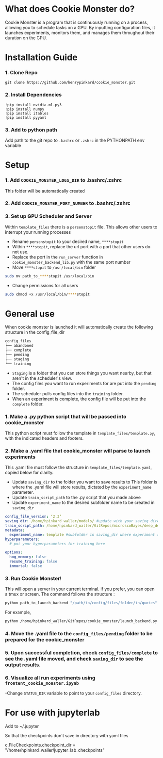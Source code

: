 
# What does Cookie Monster do? 
Cookie Monster is a program that is continuously running on a process, allowing you to schedule tasks on a GPU. By inputting configuration files, it launches experiments, monitors them, and manages them throughout their duration on the GPU.

# Installation Guide

### 1. Clone Repo
``` 
git clone https://github.com/henrypinkard/cookie_monster.git
```
### 2. Install Dependencies
```
!pip install nvidia-ml-py3
!pip install numpy
!pip install itables
!pip install pyyaml
```
### 3. Add to python path
Add path to the git repo to `.bashrc` or `.zshrc` in the PYTHONPATH env variable

# Setup
### 1. Add `COOKIE_MONSTER_LOGS_DIR` to .bashrc/.zshrc
This folder will be automatically created

### 2. Add `COOKIE_MONSTER_PORT_NUMBER` to .bashrc/.zshrc

### 3. Set up GPU Scheduler and Server
Within `template_files` there is a `personstopit` file. This allows other users to interrupt your running processes
- Rename `personstopit` to your desired name, `****stopit`
- Within `****stopit`, replace the url port with a port that other users do not use.
- Replace the port in the `run_server` function in `cookie_monster_backend_lib.py` with the same port number
- Move `****stopit` to `/usr/local/bin` folder
```bash
sudo mv path_to_****stopit /usr/local/bin
```
- Change permissions for all users
```bash
sudo chmod +x /usr/local/bin/****stopit
```

# General use
When cookie monster is launched it will automatically create the following structure in the config_file_dir
```bash
config_files
├── abandoned
├── complete
├── pending
├── staging
└── training
```
- `Staging` is a folder that you can store things you want nearby, but that aren't in the scheduler's view.
- The config files you want to run experiments for are put into the `pending` folder. 
- The scheduler pulls config files into the `training` folder.
- When an experiment is complete, the config file will be put into the `complete` folder.


### 1. Make a .py python script that will be passed into cookie_monster
This python script must follow the template in `template_files/template.py`, with the indicated headers and footers.

### 2. Make a .yaml file that cookie_monster will parse to launch experiments
This .yaml file must follow the structure in `template_files/template.yaml`, copied below for clarity.

- Update `saving_dir` to the folder you want to save results to
This folder is where the .yaml file will store results, dictated by the `experiment_name` parameter.
- Update `train_script_path` to the .py script that you made above
- Update  `experiment_name` to the desired subfolder name to be created in `saving_dir`
```yaml
config_file_version: ‘2.3’
saving_dir: /home/hpinkard_waller/models/ #update with your saving directory
train_script_path: /home/hpinkard_waller/GitRepos/microscoBayes/deep_density/train_model.py #update with your training script
metadata:
  experiment_name: template #subfolder in saving_dir where experiment results will be placed.
hyperparameters:
  # put your hyperparameters for training here

options:
  hog_memory: false
  resume_training: false
  immortal: false
```

### 3. Run Cookie Monster!
This will open a server in your current terminal. If you prefer, you can open a tmux or screen.
The command follows the structure :
```bash
python path_to_launch_backend "/path/to/config/files/folder/in/quotes" "additional_arguments"
```

For example, 
```zsh
python /home/hpinkard_waller/GitRepos/cookie_monster/launch_backend.py "/home/hpinkard_waller/config_files_cookie_monster/" "/home/hpinkard_waller/models/"
```

### 4. Move the .yaml file to the `config_files/pending` folder to be prepared for the cookie_monster


### 5. Upon successful completion, check `config_files/complete` to see the .yaml file moved, and check `saving_dir` to see the output results.

### 6. Visualize all run experiments using `frontent_cookie_monster.ipynb`
-Change ```STATUS_DIR``` variable to point to your `config_files` directory.


# For use with jupyterlab

Add to ~/.jupyter

So that the checkpoints don't save in directory with yaml files

c.FileCheckpoints.checkpoint_dir = "/home/hpinkard_waller/jupyter_lab_checkpoints"